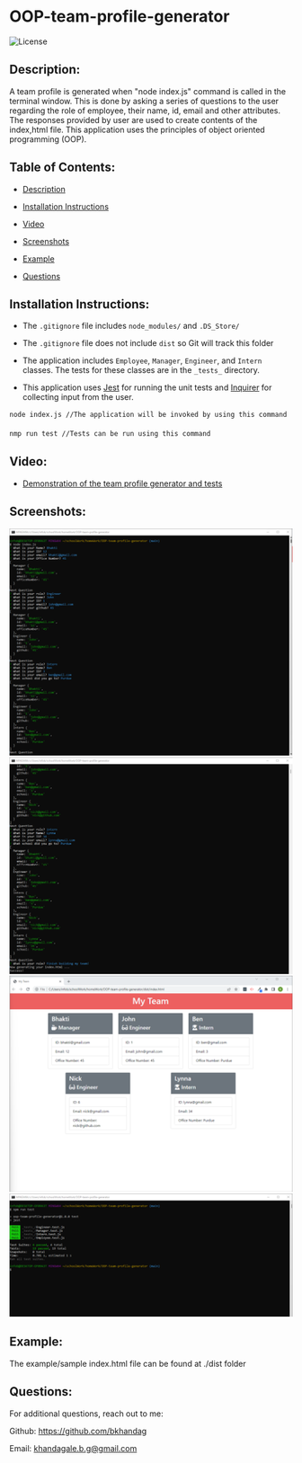 # OOP-team-profile-generator

![License](https://img.shields.io/badge/license-MIT_License-red.svg)

## Description:
A team profile is generated when "node index.js" command is called in the terminal window. This is done by asking a series of questions to the user regarding the role of employee, their name, id, email and other attributes. The responses provided by user are used to create contents of the index,html file. This application uses the principles of object oriented programming (OOP).

## Table of Contents:

-  [Description](#description)

-  [Installation Instructions](#installation)

-  [Video](#video)

-  [Screenshots](#screenshot)

-  [Example](#example)

-  [Questions](questions)

## Installation Instructions:
* The `.gitignore` file includes `node_modules/` and `.DS_Store/`

* The `.gitignore` file does not include `dist` so Git will track this folder

* The application includes `Employee`, `Manager`, `Engineer`, and `Intern` classes. The tests for these classes are in the `_tests_` directory.

* This application uses [Jest](https://www.npmjs.com/package/jest) for running the unit tests and [Inquirer](https://www.npmjs.com/package/inquirer) for collecting input from the user. 
```bash
node index.js //The application will be invoked by using this command

nmp run test //Tests can be run using this command
```

## Video:
* [Demonstration of the team profile generator and tests](https://youtu.be/YVBs1fJHVyY)

## Screenshots:
![Terminal1](./assets/Terminal1.png)
![Terminal2](./assets/Terminal2.png)
![html](./assets/html.png)
![tests](./assets/tests.png)

## Example:
The example/sample index.html file can be found at ./dist folder

## Questions:
For additional questions, reach out to me:

Github: https://github.com/bkhandag

Email: khandagale.b.g@gmail.com